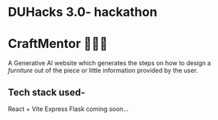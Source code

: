 # DUHacks 3.0- hackathon 
# CraftMentor 👨🏻‍🎨

A Generative AI website which generates the steps on how to design a _furniture_ out of the piece or little information provided by the user.

## Tech stack used-
React + Vite
Express
Flask
coming soon...
